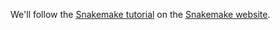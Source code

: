We'll follow the [Snakemake tutorial](https://snakemake.readthedocs.io/en/stable/tutorial/tutorial.html) on the [Snakemake website](https://snakemake.readthedocs.io/en/stable/index.html).